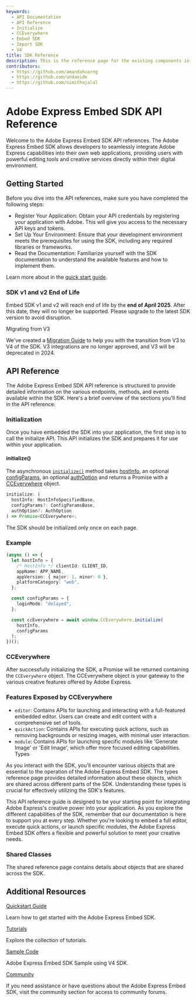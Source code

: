 ```yaml
---
keywords:
  - API Documentation
  - API Reference
  - Initialize
  - CCEverywhere
  - Embed SDK
  - Import SDK
  - V4
title: SDK Reference
description: This is the reference page for the existing components in the SDK.
contributors:
  - https://github.com/amandahuarng
  - https://github.com/undavide
  - https://github.com/nimithajalal
---
```


# Adobe Express Embed SDK API Reference

Welcome to the Adobe Express Embed SDK API references. The Adobe Express Embed SDK allows developers to seamlessly integrate Adobe Express capabilities into their own web applications, providing users with powerful editing tools and creative services directly within their digital environment.

## Getting Started

Before you dive into the API references, make sure you have completed the following steps:

- Register Your Application: Obtain your API credentials by registering your application with Adobe. This will give you access to the necessary API keys and tokens.
- Set Up Your Environment: Ensure that your development environment meets the prerequisites for using the SDK, including any required libraries or frameworks.
- Read the Documentation: Familiarize yourself with the SDK documentation to understand the available features and how to implement them.

Learn more about in the [quick start guide](../guides/quickstart/index.md).

<InlineAlert variant="error" slots="header, text" />

### SDK v1 and v2 End of Life

Embed SDK v1 and v2 will reach end of life by the **end of April 2025**. After this date, they will no longer be supported. Please upgrade to the latest SDK version to avoid disruption.

<InlineAlert variant="info" slots="header, text1" />

Migrating from V3

We've created a [Migration Guide](../guides/concepts/migration-v3-v4.md) to help you with the transition from V3 to V4 of the SDK. V3 integrations are no longer approved, and V3 will be deprecated in 2024.

## API Reference

The Adobe Express Embed SDK API reference is structured to provide detailed information on the various endpoints, methods, and events available within the SDK. Here's a brief overview of the sections you'll find in the API reference:

### Initialization

Once you have embedded the SDK into your application, the first step is to call the initialize API. This API initializes the SDK and prepares it for use within your application.

#### initialize()

The asynchronous [`initialize()`](./sdk/src/3p/cc-everywhere/variables/default.md#initialize) method takes [hostInfo](./shared/src/types/host-info-types/interfaces/host-info-specified-base.md), an optional [configParams](./shared/src/types/host-info-types/interfaces/config-params-base.md), an optional [authOption](./shared/src/types/authentication-types/type-aliases/auth-option.md) and returns a Promise with a [CCEverywhere](./sdk/src/3p/cc-everywhere/classes/cc-everywhere.md) object.

```ts
initialize: (
  hostInfo: HostInfoSpecifiedBase,
  configParams?: ConfigParamsBase,
  authOption?: AuthOption
) => Promise<CCEverywhere>;
```

<InlineAlert variant="info" slots="text1" />

The SDK should be initialized only once on each page.

### Example

```ts
(async () => {
  let hostInfo = {
    /* HostInfo */ clientId: CLIENT_ID,
    appName: APP_NAME,
    appVersion: { major: 1, minor: 0 },
    platformCategory: "web",
  };

  const configParams = {
    loginMode: "delayed",
  };

  const ccEverywhere = await window.CCEverywhere.initialize(
    hostInfo,
    configParams
  );
})();
```

### CCEverywhere

After successfully initializing the SDK, a Promise will be returned containing the `CCEverywhere` object. The CCEverywhere object is your gateway to the various creative features offered by Adobe Express.

### Features Exposed by CCEverywhere

- `editor`: Contains APIs for launching and interacting with a full-featured embedded editor. Users can create and edit content with a comprehensive set of tools.
- `quickAction`: Contains APIs for executing quick actions, such as removing backgrounds or resizing images, with minimal user interaction.
- `module`: Contains APIs for launching specific modules like 'Generate Image' or 'Edit Image', which offer more focused editing capabilities.
  Types

As you interact with the SDK, you'll encounter various objects that are essential to the operation of the Adobe Express Embed SDK. The types reference page provides detailed information about these objects, which are shared across different parts of the SDK. Understanding these types is crucial for effectively utilizing the SDK's features.

This API reference guide is designed to be your starting point for integrating Adobe Express's creative power into your application. As you explore the different capabilities of the SDK, remember that our documentation is here to support you at every step. Whether you're looking to embed a full editor, execute quick actions, or launch specific modules, the Adobe Express Embed SDK offers a flexible and powerful solution to meet your creative needs.

### Shared Classes

The shared reference page contains details about objects that are shared across the SDK.

<DiscoverBlock slots="heading, link, text"/>

## Additional Resources

[Quickstart Guide](../guides/quickstart/index.md)

Learn how to get started with the Adobe Express Embed SDK.

<DiscoverBlock slots="link, text"/>

[Tutorials](../guides/tutorials/index.md)

Explore the collection of tutorials.

<DiscoverBlock slots="link, text"/>

[Sample Code](https://github.com/AdobeDocs/cc-everywhere/tree/main/v4-sample)

Adobe Express Embed SDK Sample using V4 SDK.

<DiscoverBlock slots="link, text"/>

[Community](https://developer.adobe.com/express/community)

If you need assistance or have questions about the Adobe Express Embed SDK, visit the community section for access to community forums.
